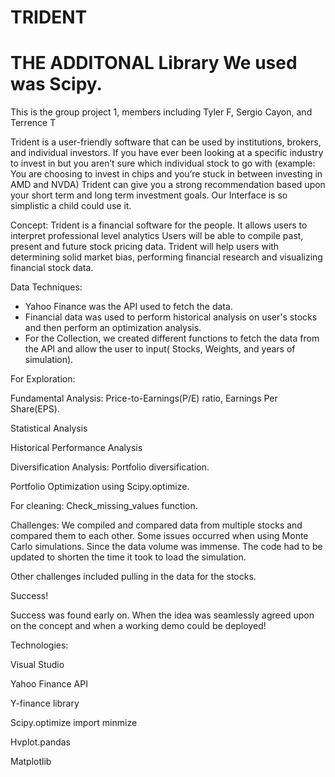 # TRIDENT

# THE ADDITONAL Library We used was Scipy.
This is the group project 1, members including Tyler F, Sergio Cayon, and Terrence T


Trident is a user-friendly software that can be used by institutions, brokers, and individual investors. If you have ever been looking at a specific industry to invest in but you aren’t sure which individual stock to go with (example: You are choosing to invest in chips and you’re stuck in between investing in AMD and NVDA) Trident can give you a strong recommendation based upon your short term and long term investment goals. Our Interface is so simplistic a child could use it.

Concept:
Trident is a financial software for the people. It allows users to interpret professional level analytics  Users will be able to compile past, present and future stock pricing data. Trident will help users  with determining  solid market bias, performing financial research and visualizing financial stock data.


Data Techniques​:
- Yahoo Finance was the API used to fetch the data.
- Financial data was used to perform historical analysis on user's stocks and then perform an optimization analysis. 
- For the Collection, we created different functions to fetch the data from the API and allow the user to input( Stocks, Weights, and years of simulation).


For Exploration:

Fundamental Analysis: Price-to-Earnings(P/E) ratio, Earnings Per Share(EPS).

Statistical Analysis

Historical Performance Analysis

Diversification Analysis: Portfolio diversification.

Portfolio Optimization using Scipy.optimize.

For cleaning: Check_missing_values function.

Challenges:
We compiled and compared data from multiple stocks and compared them to each other. Some issues occurred when using Monte Carlo simulations. Since the data volume was immense.  The code had to be updated to shorten the time it took to load the simulation. 

Other challenges included  pulling in the data for the stocks.

Success!

Success was found early on. When the idea was seamlessly  agreed upon on the concept and when a working demo could be deployed!


Technologies:

Visual Studio

Yahoo Finance API

Y-finance library

Scipy.optimize import minmize

Hvplot.pandas

Matplotlib






